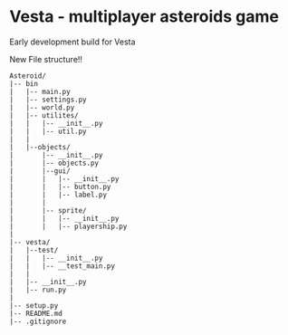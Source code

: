 #   Vesta - multiplayer asteroids game

Early development build for Vesta

New File structure!!

```
Asteroid/
|-- bin
|   |-- main.py
|   |-- settings.py
|   |-- world.py
|   |-- utilites/
|   |   |-- __init__.py
|   |   |-- util.py
|   |   
|   |--objects/
|       |-- __init__.py
|       |-- objects.py
|       |--gui/
|       |   |-- __init__.py
|       |   |-- button.py
|       |   |-- label.py
|       |
|       |-- sprite/
|       |   |-- __init__.py
|       |   |-- playership.py
|
|-- vesta/
|   |--test/
|   |   |-- __init__.py
|   |   |-- __test_main.py
|   |       
|   |-- __init__.py
|   |-- run.py
|   
|-- setup.py
|-- README.md
|-- .gitignore
```

